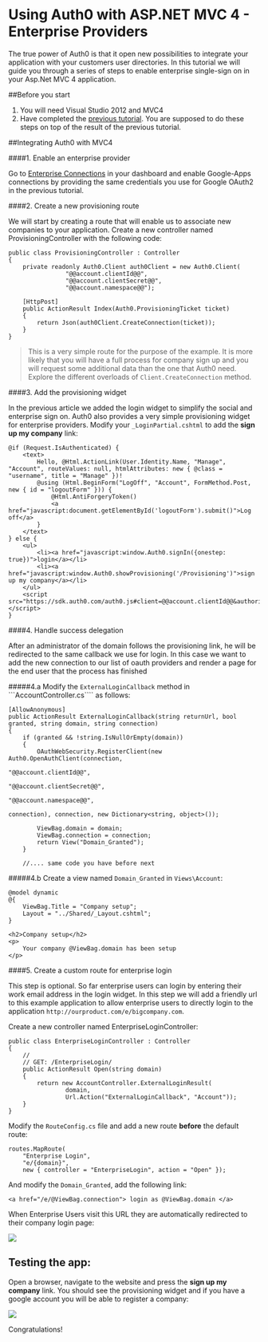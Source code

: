 # Using Auth0 with ASP.NET MVC 4 - Enterprise Providers

The true power of Auth0 is that it open new possibilities to integrate your application with your customers user directories. In this tutorial we will guide you through a series of steps to enable enterprise single-sign on in your Asp.Net MVC 4 application. 

##Before you start

1. You will need Visual Studio 2012 and MVC4
2. Have completed the [previous tutorial](/mvc-tutorial). You are supposed to do these steps on top of the result of the previous tutorial.

##Integrating Auth0 with MVC4

####1. Enable an enterprise provider 

Go to [Enterprise Connections](https://app.auth0.com/#/connections/enterprise) in your dashboard and enable Google-Apps connections by providing the same credentials you use for Google OAuth2 in the previous tutorial. 

####2. Create a new provisioning route

We will start by creating a route that will enable us to associate new companies to your application. Create a new controller named ProvisioningController with the following code:


    public class ProvisioningController : Controller
    {
        private readonly Auth0.Client auth0Client = new Auth0.Client(
                    "@@account.clientId@@",
                    "@@account.clientSecret@@",
                    "@@account.namespace@@");

        [HttpPost]
        public ActionResult Index(Auth0.ProvisioningTicket ticket)
        {
            return Json(auth0Client.CreateConnection(ticket));
        }
    }




> This is a very simple route for the purpose of the example. It is more likely that you will have a full process for company sign up and you will request some additional data than the one that Auth0 need. Explore the different overloads of ```Client.CreateConnection``` method.
>

####3. Add the provisioning widget

In the previous article we added the login widget to simplify the social and enterprise sign on. Auth0 also provides a very simple provisioning widget for enterprise providers. Modify your ```_LoginPartial.cshtml``` to add the **sign up my company** link:



    @if (Request.IsAuthenticated) {
        <text>
            Hello, @Html.ActionLink(User.Identity.Name, "Manage", "Account", routeValues: null, htmlAttributes: new { @class = "username", title = "Manage" })!
            @using (Html.BeginForm("LogOff", "Account", FormMethod.Post, new { id = "logoutForm" })) {
                @Html.AntiForgeryToken()
                <a href="javascript:document.getElementById('logoutForm').submit()">Log off</a>
            }
        </text>
    } else {
        <ul>
            <li><a href="javascript:window.Auth0.signIn({onestep: true})">login</a></li>
            <li><a href="javascript:window.Auth0.showProvisioning('/Provisioning')">sign up my company</a></li>
        </ul>
        <script src="https://sdk.auth0.com/auth0.js#client=@@account.clientId@@&authorize_url=/Account/Auth0Login"></script>
    }

####4. Handle success delegation

After an administrator of the domain follows the provisioning link, he will be redirected to the same callback we use for login. In this case we want to add the new connection to our list of oauth providers and render a page for the end user that the process has finished

#####4.a Modify the ```ExternalLoginCallback``` method in ```AccountController.cs```` as follows:

    [AllowAnonymous]
    public ActionResult ExternalLoginCallback(string returnUrl, bool granted, string domain, string connection)
    {
        if (granted && !string.IsNullOrEmpty(domain))
        {
            OAuthWebSecurity.RegisterClient(new Auth0.OpenAuthClient(connection, 
                                                                "@@account.clientId@@",
                                                                "@@account.clientSecret@@",
                                                                "@@account.namespace@@", 
                                                                connection), connection, new Dictionary<string, object>());
            
            ViewBag.domain = domain;
            ViewBag.connection = connection;
            return View("Domain_Granted");
        }

        //.... same code you have before next  

#####4.b Create a view named ```Domain_Granted``` in ```Views\Account```:

    @model dynamic
    @{
        ViewBag.Title = "Company setup";
        Layout = "../Shared/_Layout.cshtml";
    }

    <h2>Company setup</h2>
    <p>
        Your company @ViewBag.domain has been setup
    </p>


####5. Create a custom route for enterprise login

This step is optional. So far enterprise users can login by entering their work email address in the login widget. In this step we will add a friendly url to this example application to allow enterprise users to directly login to the application  ```http://ourproduct.com/e/bigcompany.com```.


Create a new controller named EnterpriseLoginController:

    public class EnterpriseLoginController : Controller
    {
        //
        // GET: /EnterpriseLogin/
        public ActionResult Open(string domain)
        {
            return new AccountController.ExternalLoginResult(
                    domain, 
                    Url.Action("ExternalLoginCallback", "Account"));
        }
    }


Modify the ```RouteConfig.cs``` file and add a new route **before** the default route:

    routes.MapRoute(
        "Enterprise Login",
        "e/{domain}",
        new { controller = "EnterpriseLogin", action = "Open" });


And modify the ```Domain_Granted```, add the following link:

    <a href="/e/@ViewBag.connection"> login as @ViewBag.domain </a> 

When Enterprise Users visit this URL they are automatically redirected to their company login page:

![](img/enterprise-login.png)

## Testing the app:

Open a browser, navigate to the website and press the **sign up my company** link. You should see the provisioning widget and if you have a google account you will be able to register a company:

![](img/widget-prov-in-aspnet.png)

Congratulations! 